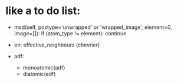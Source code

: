 # like a to do list:

* msd(self, postype='unwrapped' or 'wrapped_image', element=0, image=[]):
    if (atom_type != element): continue

* en:
    effective_neighbours (chevrier)

* adf:
    * monoatomic(adf)
    * diatomic(adf)

